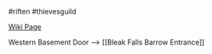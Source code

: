 #riften #thievesguild

[Wiki Page](https://elderscrolls.fandom.com/wiki/Goldenglow_Estate)

Western Basement Door --> [[Bleak Falls Barrow Entrance]]



